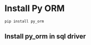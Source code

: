 # Install Py ORM

```bash title="install py_orm"
pip install py_orm
```

## Install py_orm in sql driver
